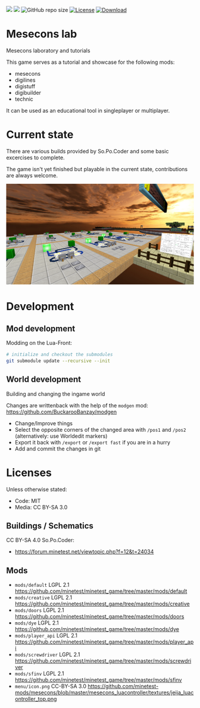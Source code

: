 
![](https://github.com/BuckarooBanzay/mesecons_lab/workflows/luacheck/badge.svg)
![](https://github.com/BuckarooBanzay/mesecons_lab/workflows/test/badge.svg)
![GitHub repo size](https://img.shields.io/github/repo-size/buckaroobanzay/mesecons_lab)
[![License](https://img.shields.io/badge/License-MIT%20and%20CC%20BY--SA%203.0-green.svg)](license.txt)
[![Download](https://img.shields.io/badge/Download-ContentDB-blue.svg)](https://content.minetest.net/packages/BuckarooBanzay/mesecons_lab)

# Mesecons lab

Mesecons laboratory and tutorials

This game serves as a tutorial and showcase for the following mods:

* mesecons
* digilines
* digistuff
* digibuilder
* technic

It can be used as an educational tool in singleplayer or multiplayer.

# Current state

There are various builds provided by So.Po.Coder and some basic excercises to complete.

The game isn't yet finished but playable in the current state, contributions are always welcome.

![Screenshot](./menu/background.png)

# Development

## Mod development

Modding on the Lua-Front:

```bash
# initialize and checkout the submodules
git submodule update --recursive --init
```

## World development

Building and changing the ingame world

Changes are writtenback with the help of the `modgen` mod:
https://github.com/BuckarooBanzay/modgen

* Change/Improve things
* Select the opposite corners of the changed area with `/pos1` and `/pos2` (alternatively: use Worldedit markers)
* Export it back with `/export` or `/export fast` if you are in a hurry
* Add and commit the changes in git

# Licenses

Unless otherwise stated:
* Code: MIT
* Media: CC BY-SA 3.0

## Buildings / Schematics

CC BY-SA 4.0 So.Po.Coder:
* https://forum.minetest.net/viewtopic.php?f=12&t=24034


## Mods

* `mods/default` LGPL 2.1 https://github.com/minetest/minetest_game/tree/master/mods/default
* `mods/creative` LGPL 2.1 https://github.com/minetest/minetest_game/tree/master/mods/creative
* `mods/doors` LGPL 2.1 https://github.com/minetest/minetest_game/tree/master/mods/doors
* `mods/dye` LGPL 2.1 https://github.com/minetest/minetest_game/tree/master/mods/dye
* `mods/player_api` LGPL 2.1 https://github.com/minetest/minetest_game/tree/master/mods/player_api
* `mods/screwdriver` LGPL 2.1 https://github.com/minetest/minetest_game/tree/master/mods/screwdriver
* `mods/sfinv` LGPL 2.1 https://github.com/minetest/minetest_game/tree/master/mods/sfinv
* `menu/icon.png` CC-BY-SA 3.0 https://github.com/minetest-mods/mesecons/blob/master/mesecons_luacontroller/textures/jeija_luacontroller_top.png

